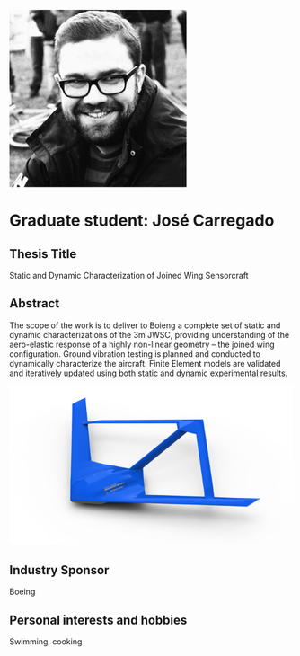---
---
![José Carregado](/profile/Jose.png)

# Graduate student: José Carregado

## Thesis Title

Static and Dynamic Characterization of Joined Wing Sensorcraft

## Abstract

The scope of the work is to deliver to Boieng a complete set of static and dynamic characterizations of the 3m JWSC, providing understanding of the aero-elastic response of a highly non-linear geometry – the joined wing configuration. Ground vibration testing is planned and conducted to dynamically characterize the aircraft. Finite Element models are validated and iteratively updated using both static and dynamic experimental results.

![3m JWSC](/profile/1.png)

## Industry Sponsor

Boeing

## Personal interests and hobbies

Swimming, cooking
